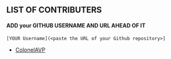 ## LIST OF CONTRIBUTERS

#### ADD your GITHUB USERNAME AND URL AHEAD OF IT
```[YOUR Username](<paste the URL of your Github repository>]```

- [ColonelAVP](https://github.com/ColonelAVP)
